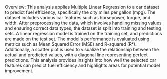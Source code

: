 Overview:
This analysis applies Multiple Linear Regression to a car dataset to predict fuel efficiency, specifically the city miles per gallon (mpg). The dataset includes various car features such as horsepower, torque, and width. After preprocessing the data, which involves handling missing values and ensuring correct data types, the dataset is split into training and testing sets.
A linear regression model is trained on the training set, and predictions are made on the test set. The model's performance is evaluated using metrics such as Mean Squared Error (MSE) and R-squared (R²). Additionally, a scatter plot is used to visualize the relationship between the actual and predicted values, with a diagonal line representing perfect predictions. This analysis provides insights into how well the selected car features can predict fuel efficiency and highlights areas for potential model improvement.




